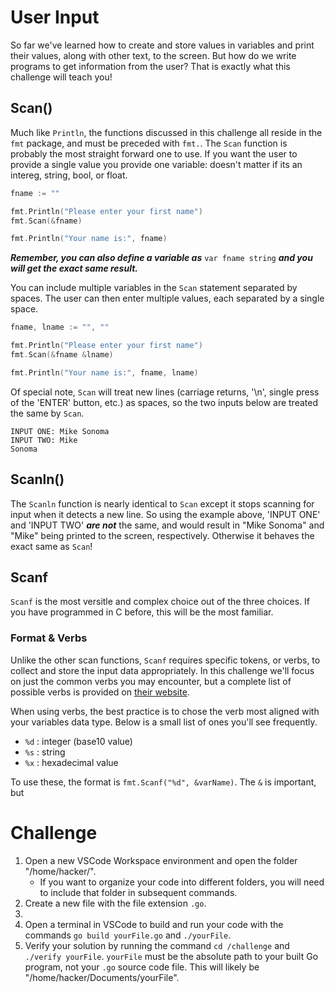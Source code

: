 # User Input
So far we've learned how to create and store values in variables and print their values, along with other text, to the screen. But how do we write programs to get information from the user? That is exactly what this challenge will teach you!

## Scan()
Much like `Println`, the functions discussed in this challenge all reside in the `fmt` package, and must be preceded with `fmt.`. The `Scan` function is probably the most straight forward one to use. If you want the user to provide a single value you provide one variable: doesn't matter if its an intereg, string, bool, or float.
```go
fname := ""

fmt.Println("Please enter your first name")
fmt.Scan(&fname)

fmt.Println("Your name is:", fname)
```
***Remember, you can also define a variable as*** `var fname string` ***and you will get the exact same result.***

You can include multiple variables in the `Scan` statement separated by spaces. The user can then enter multiple values, each separated by a single space.
```go
fname, lname := "", ""

fmt.Println("Please enter your first name")
fmt.Scan(&fname &lname)

fmt.Println("Your name is:", fname, lname)
```
Of special note, `Scan` will treat new lines (carriage returns, '\n', single press of the 'ENTER' button, etc.) as spaces, so the two inputs below are treated the same by `Scan`.
```text
INPUT ONE: Mike Sonoma
INPUT TWO: Mike
Sonoma
```
## Scanln()
The `Scanln` function is nearly identical to `Scan` except it stops scanning for input when it detects a new line. So using the example above, 'INPUT ONE' and 'INPUT TWO' ***are not*** the same, and would result in "Mike Sonoma" and "Mike" being printed to the screen, respectively. Otherwise it behaves the exact same as `Scan`!

## Scanf
`Scanf` is the most versitle and complex choice out of the three choices. If you have programmed in C before, this will be the most familiar.

### Format & Verbs
Unlike the other scan functions, `Scanf` requires specific tokens, or verbs, to collect and store the input data appropriately. In this challenge we'll focus on just the common verbs you may encounter, but a complete list of possible verbs is provided on [their website](https://pkg.go.dev/fmt).

When using verbs, the best practice is to chose the verb most aligned with your variables data type. Below is a small list of ones you'll see frequently.
- `%d` : integer (base10 value)
- `%s` : string
- `%x` : hexadecimal value

To use these, the format is `fmt.Scanf("%d", &varName)`. The `&` is important, but 

# Challenge

1. Open a new VSCode Workspace environment and open the folder "/home/hacker/".
    - If you want to organize your code into different folders, you will need to include that folder in subsequent commands.
2. Create a new file with the file extension `.go`.
3. 
4. Open a terminal in VSCode to build and run your code with the commands `go build yourFile.go` and `./yourFile`.
5. Verify your solution by running the command `cd /challenge` and `./verify yourFile`.
    `yourFile` must be the absolute path to your built Go program, not your `.go` source code file. This will likely be "/home/hacker/Documents/yourFile".